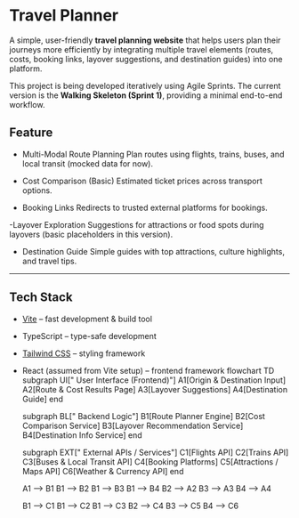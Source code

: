 #  Travel Planner

A simple, user-friendly **travel planning website** that helps users plan their journeys more efficiently by integrating multiple travel elements (routes, costs, booking links, layover suggestions, and destination guides) into one platform.  

This project is being developed iteratively using Agile Sprints. The current version is the **Walking Skeleton (Sprint 1)**, providing a minimal end-to-end workflow.


##  Feature

- Multi-Modal Route Planning
  Plan routes using flights, trains, buses, and local transit (mocked data for now).  

- Cost Comparison (Basic)
  Estimated ticket prices across transport options.  

- Booking Links 
  Redirects to trusted external platforms for bookings.  

-Layover Exploration
  Suggestions for attractions or food spots during layovers (basic placeholders in this version).  

- Destination Guide 
  Simple guides with top attractions, culture highlights, and travel tips.  

---

## Tech Stack

-  [Vite](https://vitejs.dev/) – fast development & build tool  
-  TypeScript – type-safe development  
-  [Tailwind CSS](https://tailwindcss.com/) – styling framework  
-  React (assumed from Vite setup) – frontend framework
  flowchart TD
    subgraph UI[" User Interface (Frontend)"]
        A1[Origin & Destination Input]
        A2[Route & Cost Results Page]
        A3[Layover Suggestions]
        A4[Destination Guide]
    end

    subgraph BL[" Backend Logic"]
        B1[Route Planner Engine]
        B2[Cost Comparison Service]
        B3[Layover Recommendation Service]
        B4[Destination Info Service]
    end

    subgraph EXT[" External APIs / Services"]
        C1[Flights API]
        C2[Trains API]
        C3[Buses & Local Transit API]
        C4[Booking Platforms]
        C5[Attractions / Maps API]
        C6[Weather & Currency API]
    end

    A1 --> B1
    B1 --> B2
    B1 --> B3
    B1 --> B4
    B2 --> A2
    B3 --> A3
    B4 --> A4

    B1 --> C1
    B1 --> C2
    B1 --> C3
    B2 --> C4
    B3 --> C5
    B4 --> C6




